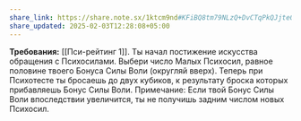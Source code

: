 ```yaml
---
share_link: https://share.note.sx/1ktcm9nd#KFiBQ8tm79NLzQ+DvCTqPkQJjte0PmeVS1FKGzje54Q
share_updated: 2025-02-03T12:28:08+05:00
---
```

**Требования:** [[Пси-рейтинг 1]].
Ты начал постижение искусства обращения с Психосилами. Выбери число Малых Психосил, равное половине твоего Бонуса Силы Воли (округляй вверх). Теперь при Психотесте ты бросаешь до двух кубиков, к результату броска которых прибавляешь Бонус Силы Воли. Примечание: Если твой Бонус Силы Воли впоследствии увеличится, ты не получишь задним числом новых Психосил.